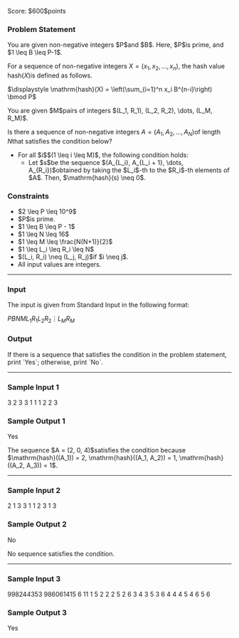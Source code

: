 
<div>

<span>

<span>

<p>
Score: $600$points
</p>

<div>

<section>

### **Problem Statement**

<p>
You are given non-negative integers $P$and $B$. Here, $P$is prime, and $1 \leq B \leq P-1$.

For a sequence of non-negative integers $X=(x_1,x_2,\dots,x_n)$, the hash value $\mathrm{hash}(X)$is defined as follows.
</p>

<p>

</p>

<div>
$\displaystyle \mathrm{hash}(X) = \left(\sum_{i=1}^n x_i B^{n-i}\right) \bmod P$
</div>

<p>

</p>

<p>
You are given $M$pairs of integers $(L_1, R_1), (L_2, R_2), \dots, (L_M, R_M)$.

Is there a sequence of non-negative integers $A=(A_1, A_2, \dots, A_N)$of length $N$that satisfies the condition below?
</p>

<ul>

<li>
For all $i$$(1 \leq i \leq M)$, the following condition holds:
<ul>

<li>
Let $s$be the sequence $(A_{L_i}, A_{L_i + 1}, \dots, A_{R_i})$obtained by taking the $L_i$-th to the $R_i$-th elements of $A$. Then, $\mathrm{hash}(s) \neq 0$.
</li>

</ul>

</li>

</ul>

</section>

</div>

<div>

<section>

### **Constraints**

<ul>

<li>
$2 \leq P \leq 10^9$
</li>

<li>
$P$is prime.
</li>

<li>
$1 \leq B \leq P - 1$
</li>

<li>
$1 \leq N \leq 16$
</li>

<li>
$1 \leq M \leq \frac{N(N+1)}{2}$
</li>

<li>
$1 \leq L_i \leq R_i \leq N$
</li>

<li>
$(L_i, R_i) \neq (L_j, R_j)$if $i \neq j$.
</li>

<li>
All input values are integers.
</li>

</ul>

</section>

</div>

---

<div>

<div>

<section>

### **Input**

<p>
The input is given from Standard Input in the following format:
</p>

<div>

$P$$B$$N$$M$$L_1$$R_1$$L_2$$R_2$$\vdots$$L_M$$R_M$
</div>

</section>

</div>

<div>

<section>

### **Output**

<p>
If there is a sequence that satisfies the condition in the problem statement, print `Yes`; otherwise, print `No`.
</p>

</section>

</div>

</div>

---

<div>

<section>

### **Sample Input 1**

<div>

3 2 3 3
1 1
1 2
2 3

</div>

</section>

</div>

<div>

<section>

### **Sample Output 1**

<div>

Yes

</div>

<p>
The sequence $A = (2, 0, 4)$satisfies the condition because $\mathrm{hash}((A_1)) = 2, \mathrm{hash}((A_1, A_2)) = 1, \mathrm{hash}((A_2, A_3)) = 1$.
</p>

</section>

</div>

---

<div>

<section>

### **Sample Input 2**

<div>

2 1 3 3
1 1
2 3
1 3

</div>

</section>

</div>

<div>

<section>

### **Sample Output 2**

<div>

No

</div>

<p>
No sequence satisfies the condition.
</p>

</section>

</div>

---

<div>

<section>

### **Sample Input 3**

<div>

998244353 986061415 6 11
1 5
2 2
2 5
2 6
3 4
3 5
3 6
4 4
4 5
4 6
5 6

</div>

</section>

</div>

<div>

<section>

### **Sample Output 3**

<div>

Yes

</div>

</section>

</div>

</span>

</span>

</div>
